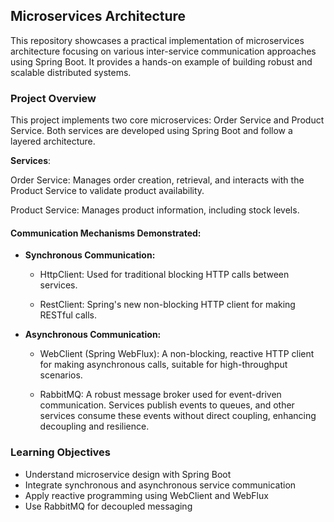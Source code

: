 ## Microservices Architecture
This repository showcases a practical implementation of microservices architecture focusing on various inter-service communication approaches using Spring Boot. It provides a hands-on example of building robust and scalable distributed systems.

### Project Overview
This project implements two core microservices: Order Service and Product Service. Both services are developed using Spring Boot and follow a layered architecture.

**Services**:

Order Service: Manages order creation, retrieval, and interacts with the Product Service to validate product availability.

Product Service: Manages product information, including stock levels.

#### Communication Mechanisms Demonstrated:

- **Synchronous Communication:**

    - HttpClient: Used for traditional blocking HTTP calls between services.

    - RestClient: Spring's new non-blocking HTTP client for making RESTful calls.

- **Asynchronous Communication:**

    - WebClient (Spring WebFlux): A non-blocking, reactive HTTP client for making asynchronous calls, suitable for high-throughput scenarios.

    - RabbitMQ: A robust message broker used for event-driven communication. Services publish events to queues, and other services consume these events without direct coupling, enhancing decoupling and resilience.


### Learning Objectives

- Understand microservice design with Spring Boot
- Integrate synchronous and asynchronous service communication
- Apply reactive programming using WebClient and WebFlux
- Use RabbitMQ for decoupled messaging

